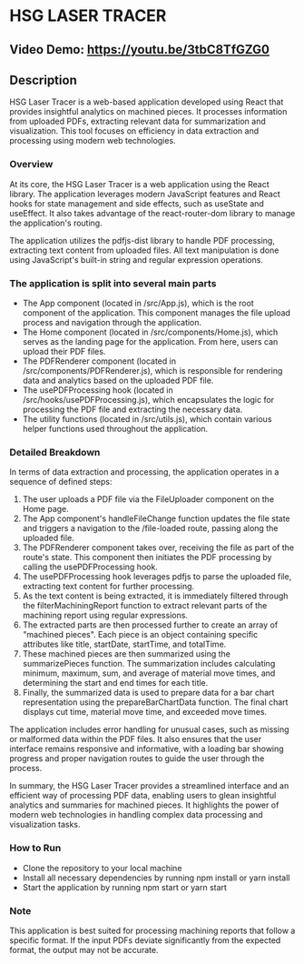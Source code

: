 # HSG LASER TRACER

## Video Demo: <https://youtu.be/3tbC8TfGZG0>

## Description

HSG Laser Tracer is a web-based application developed using React that provides insightful analytics on machined pieces. It processes information from uploaded PDFs, extracting relevant data for summarization and visualization. This tool focuses on efficiency in data extraction and processing using modern web technologies.

### Overview

At its core, the HSG Laser Tracer is a web application using the React library. The application leverages modern JavaScript features and React hooks for state management and side effects, such as useState and useEffect. It also takes advantage of the react-router-dom library to manage the application's routing.

The application utilizes the pdfjs-dist library to handle PDF processing, extracting text content from uploaded files. All text manipulation is done using JavaScript's built-in string and regular expression operations.

### The application is split into several main parts

- The App component (located in /src/App.js), which is the root component of the application. This component manages the file upload process and navigation through the application.
- The Home component (located in /src/components/Home.js), which serves as the landing page for the application. From here, users can upload their PDF files.
- The PDFRenderer component (located in /src/components/PDFRenderer.js), which is responsible for rendering data and analytics based on the uploaded PDF file.
- The usePDFProcessing hook (located in /src/hooks/usePDFProcessing.js), which encapsulates the logic for processing the PDF file and extracting the necessary data.
- The utility functions (located in /src/utils.js), which contain various helper functions used throughout the application.

### Detailed Breakdown

In terms of data extraction and processing, the application operates in a sequence of defined steps:

1. The user uploads a PDF file via the FileUploader component on the Home page.
2. The App component's handleFileChange function updates the file state and triggers a navigation to the /file-loaded route, passing along the uploaded file.
3. The PDFRenderer component takes over, receiving the file as part of the route's state. This component then initiates the PDF processing by calling the usePDFProcessing hook.
4. The usePDFProcessing hook leverages pdfjs to parse the uploaded file, extracting text content for further processing.
5. As the text content is being extracted, it is immediately filtered through the filterMachiningReport function to extract relevant parts of the machining report using regular expressions.
6. The extracted parts are then processed further to create an array of "machined pieces". Each piece is an object containing specific attributes like title, startDate, startTime, and totalTime.
7. These machined pieces are then summarized using the summarizePieces function. The summarization includes calculating minimum, maximum, sum, and average of material move times, and determining the start and end times for each title.
8. Finally, the summarized data is used to prepare data for a bar chart representation using the prepareBarChartData function. The final chart displays cut time, material move time, and exceeded move times.

The application includes error handling for unusual cases, such as missing or malformed data within the PDF files. It also ensures that the user interface remains responsive and informative, with a loading bar showing progress and proper navigation routes to guide the user through the process.

In summary, the HSG Laser Tracer provides a streamlined interface and an efficient way of processing PDF data, enabling users to glean insightful analytics and summaries for machined pieces. It highlights the power of modern web technologies in handling complex data processing and visualization tasks.

### How to Run

- Clone the repository to your local machine
- Install all necessary dependencies by running npm install or yarn install
- Start the application by running npm start or yarn start

### Note

This application is best suited for processing machining reports that follow a specific format. If the input PDFs deviate significantly from the expected format, the output may not be accurate.
